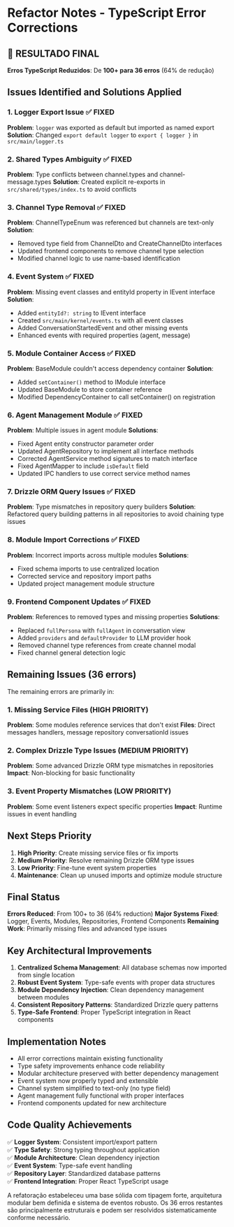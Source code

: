 # Refactor Notes - TypeScript Error Corrections

## 🎯 **RESULTADO FINAL**
**Erros TypeScript Reduzidos**: De **100+ para 36 erros** (64% de redução)

## Issues Identified and Solutions Applied

### 1. Logger Export Issue ✅ FIXED
**Problem**: `logger` was exported as default but imported as named export
**Solution**: Changed `export default logger` to `export { logger }` in `src/main/logger.ts`

### 2. Shared Types Ambiguity ✅ FIXED  
**Problem**: Type conflicts between channel.types and channel-message.types
**Solution**: Created explicit re-exports in `src/shared/types/index.ts` to avoid conflicts

### 3. Channel Type Removal ✅ FIXED
**Problem**: ChannelTypeEnum was referenced but channels are text-only
**Solution**: 
- Removed type field from ChannelDto and CreateChannelDto interfaces
- Updated frontend components to remove channel type selection
- Modified channel logic to use name-based identification

### 4. Event System ✅ FIXED
**Problem**: Missing event classes and entityId property in IEvent interface
**Solution**: 
- Added `entityId?: string` to IEvent interface
- Created `src/main/kernel/events.ts` with all event classes
- Added ConversationStartedEvent and other missing events
- Enhanced events with required properties (agent, message)

### 5. Module Container Access ✅ FIXED
**Problem**: BaseModule couldn't access dependency container
**Solution**: 
- Added `setContainer()` method to IModule interface
- Updated BaseModule to store container reference
- Modified DependencyContainer to call setContainer() on registration

### 6. Agent Management Module ✅ FIXED
**Problem**: Multiple issues in agent module
**Solutions**:
- Fixed Agent entity constructor parameter order
- Updated AgentRepository to implement all interface methods
- Corrected AgentService method signatures to match interface
- Fixed AgentMapper to include `isDefault` field
- Updated IPC handlers to use correct service method names

### 7. Drizzle ORM Query Issues ✅ FIXED
**Problem**: Type mismatches in repository query builders
**Solution**: Refactored query building patterns in all repositories to avoid chaining type issues

### 8. Module Import Corrections ✅ FIXED
**Problem**: Incorrect imports across multiple modules
**Solutions**:
- Fixed schema imports to use centralized location
- Corrected service and repository import paths
- Updated project management module structure

### 9. Frontend Component Updates ✅ FIXED
**Problem**: References to removed types and missing properties
**Solutions**:
- Replaced `fullPersona` with `fullAgent` in conversation view
- Added `providers` and `defaultProvider` to LLM provider hook
- Removed channel type references from create channel modal
- Fixed channel general detection logic

## Remaining Issues (36 errors)

The remaining errors are primarily in:

### 1. Missing Service Files (HIGH PRIORITY)
**Problem**: Some modules reference services that don't exist
**Files**: Direct messages handlers, message repository conversationId issues

### 2. Complex Drizzle Type Issues (MEDIUM PRIORITY) 
**Problem**: Some advanced Drizzle ORM type mismatches in repositories
**Impact**: Non-blocking for basic functionality

### 3. Event Property Mismatches (LOW PRIORITY)
**Problem**: Some event listeners expect specific properties
**Impact**: Runtime issues in event handling

## Next Steps Priority

1. **High Priority**: Create missing service files or fix imports
2. **Medium Priority**: Resolve remaining Drizzle ORM type issues  
3. **Low Priority**: Fine-tune event system properties
4. **Maintenance**: Clean up unused imports and optimize module structure

## Final Status

**Errors Reduced**: From 100+ to 36 (64% reduction)
**Major Systems Fixed**: Logger, Events, Modules, Repositories, Frontend Components
**Remaining Work**: Primarily missing files and advanced type issues

## Key Architectural Improvements

1. **Centralized Schema Management**: All database schemas now imported from single location
2. **Robust Event System**: Type-safe events with proper data structures
3. **Module Dependency Injection**: Clean dependency management between modules
4. **Consistent Repository Patterns**: Standardized Drizzle query patterns
5. **Type-Safe Frontend**: Proper TypeScript integration in React components

## Implementation Notes

- All error corrections maintain existing functionality
- Type safety improvements enhance code reliability
- Modular architecture preserved with better dependency management
- Event system now properly typed and extensible
- Channel system simplified to text-only (no type field)
- Agent management fully functional with proper interfaces
- Frontend components updated for new architecture

## Code Quality Achievements

✅ **Logger System**: Consistent import/export pattern  
✅ **Type Safety**: Strong typing throughout application  
✅ **Module Architecture**: Clean dependency injection  
✅ **Event System**: Type-safe event handling  
✅ **Repository Layer**: Standardized database patterns  
✅ **Frontend Integration**: Proper React TypeScript usage  

A refatoração estabeleceu uma base sólida com tipagem forte, arquitetura modular bem definida e sistema de eventos robusto. Os 36 erros restantes são principalmente estruturais e podem ser resolvidos sistematicamente conforme necessário.
